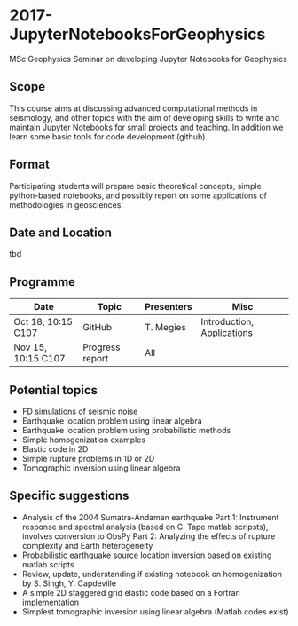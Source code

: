 # 2017-JupyterNotebooksForGeophysics
MSc Geophysics Seminar on developing Jupyter Notebooks for Geophysics 


## Scope
This course aims at discussing advanced computational methods in seismology, and other topics with the aim of developing skills to write and maintain Jupyter Notebooks for small projects and teaching. In addition we learn some basic tools for code development (github). 

## Format
Participating students will prepare basic theoretical concepts, simple python-based notebooks, and possibly report on some applications of methodologies in geosciences.

## Date and Location
tbd

## Programme

| Date  |   Topic |  Presenters |   Misc |  
|---|---|---|---|
| Oct  18, 10:15 C107|  GitHub |  T. Megies | Introduction, Applications |
| Nov  15, 10:15 C107 |   Progress report | All |  |

## Potential topics

* FD simulations of seismic noise
* Earthquake location problem using linear algebra
* Earthquake location problem using probabilistic methods
* Simple homogenization examples
* Elastic code in 2D
* Simple rupture problems in 1D or 2D
* Tomographic inversion using linear algebra

## Specific suggestions

* Analysis of the 2004 Sumatra-Andaman earthquake
Part 1: Instrument response and spectral analysis (based on C. Tape matlab scripsts), involves conversion to ObsPy
Part 2: Analyzing the effects of rupture complexity and Earth heterogeneity
* Probabilistic earthquake source location inversion based on existing matlab scripts
* Review, update, understanding if existing notebook on homogenization by S. Singh, Y. Capdeville
* A simple 2D staggered grid elastic code based on a Fortran implementation
* Simplest tomographic inversion using linear algebra (Matlab codes exist)





